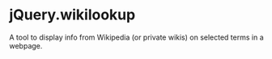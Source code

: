 # jQuery.wikilookup
A tool to display info from Wikipedia (or private wikis) on selected terms in a webpage.
